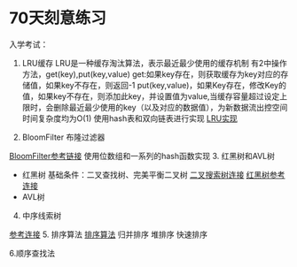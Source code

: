 # 70天刻意练习
入学考试：
1. LRU缓存
LRU是一种缓存淘汰算法，表示最近最少使用的缓存机制
有2中操作方法，get(key),put(key,value)
get:如果key存在，则获取缓存为key对应的存储值，如果key不存在，则返回-1
put(key,value)，如果Key存在，修改Key的值，如果key不存在，则添加此key，并设置值为value,当缓存容量超过设定上限时，会删除最近最少使用的key（以及对应的数据值），为新数据流出控空间
时间复杂度均为O(1)
使用hash表和双向链表进行实现
[LRU实现](https://www.jianshu.com/p/74a4efacb0a7)

2. BloomFilter
布隆过滤器

[BloomFilter参考链接](https://www.jianshu.com/p/88c6ac4b38c8)
使用位数组和一系列的hash函数实现
3. 红黑树和AVL树
- 红黑树
基础条件：二叉查找树、完美平衡二叉树
[二叉搜索树连接](https://www.jianshu.com/p/ff4b93b088eb)
[红黑树参考连接](jianshu.com/p/e136ec79235c)
- AVL树

4. 中序线索树

[参考连接](https://www.cnblogs.com/leonandyou/p/11296746.html)
5. 排序算法
[排序算法](https://blog.csdn.net/weixin_41190227/article/details/86600821)
归并排序
堆排序
快速排序

6.顺序查找法


